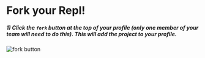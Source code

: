 # Fork your Repl!

##### 1) Click the `fork` button at the top of your profile **(only one member of your team will need to do this)**. This will add the project to your profile.<br />

   ![fork button](/images/fork)

